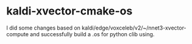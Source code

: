 # kaldi-xvector-cmake-os
I did some changes based on kaldi/edge/voxceleb/v2/~/nnet3-xvector-compute and successfully build a .os for python clib using.
